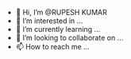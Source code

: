 - 👋 Hi, I’m @RUPESH KUMAR
- 👀 I’m interested in ...
- 🌱 I’m currently learning ...
- 💞️ I’m looking to collaborate on ...
- 📫 How to reach me ...

<!---
Rupesh kumar is a ✨ special ✨ repository because its `README.md` (this file) appears on your GitHub profile.
You can click the Preview link to take a look at your changes.
--->
